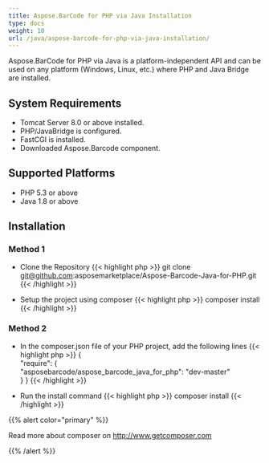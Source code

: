 ```yaml
---
title: Aspose.BarCode for PHP via Java Installation
type: docs
weight: 10
url: /java/aspose-barcode-for-php-via-java-installation/
---
```


Aspose.BarCode for PHP via Java is a platform-independent API and can be used on any platform (Windows, Linux, etc.) where PHP and Java Bridge are installed.

## **System Requirements**
- Tomcat Server 8.0 or above installed.
- PHP/JavaBridge is configured.
- FastCGI is installed.
- Downloaded Aspose.Barcode component.

## **Supported Platforms**
- PHP 5.3 or above
- Java 1.8 or above

## **Installation**
### **Method 1**
- Clone the Repository
{{< highlight php >}}
git clone git@github.com:asposemarketplace/Aspose-Barcode-Java-for-PHP.git
{{< /highlight >}}

- Setup the project using composer
{{< highlight php >}}
composer install
{{< /highlight >}}

### **Method 2**
- In the composer.json file of your PHP project, add the following lines
{{< highlight php >}}
{    
    "require": {        
        "asposebarcode/aspose_barcode_java_for_php": "dev-master"    
    }
}
{{< /highlight >}}

- Run the install command
{{< highlight php >}}
composer install
{{< /highlight >}}

{{% alert color="primary" %}} 

Read more about composer on http://www.getcomposer.com

{{% /alert %}} 